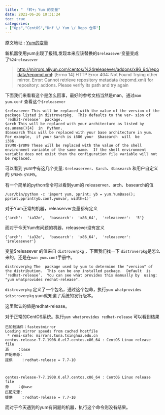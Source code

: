 ```yaml
---
title: " 「转+」Yum 的变量"
date: 2021-06-26 10:31:24
toc: true
categories:
- ["Ops","CentOS","Dnf \/ Yum \/ Repo 仓库"]
---
```


原文地址 : [Yum的变量](http://www.opstool.com/article/294)

新机器使用yum出现了报错,发现本来应该替换的`$releasever`变量变成了`%24releasever`

>  http://mirrors.aliyun.com/centos/%24releasever/addons/x86_64/repodata/repomd.xml:  [Errno 14] HTTP Error 404: Not Found  Trying other mirror.  Error:  Cannot retrieve repository metadata (repomd.xml)  for repository: addons.  Please verify its path and  try again


下面我们来看看这个是怎么回事，最好的参考文档当然是man，通过`man yum.conf` 查看这个`$releasever`




```
$releasever This will be replaced with the value of the version of the package listed in distroverpkg.  This defaults to the ver- sion of ‘redhat-release’  package. 
$arch This will be replaced with your architecture as listed by os.uname()[4]  in  Python. 
$basearch This will be replaced with your base architecture in yum.  For example,  if your $arch is i686 your  $basearch  will  be
i386. 
$YUM0-$YUM9 These will be replaced with the value of the shell environment variable of the same name.  If the shell environment
variable does not exist then the configuration file variable will not be replaced.
```

可以看到 yum中有这几个变量: `$releaserver`、`$arch`、`$basearch` 和用户自定义的 `$YUM0-$YUM9`。


有一个简单的python命令可以看到yum的 releaserver、arch、basearch的值

```
/usr/bin/python -c 'import yum, pprint; yb = yum.YumBase(); pprint.pprint(yb.conf.yumvar, width=1)'
```

对于Yum正常的机器，releaserver变量都有定义

```
{'arch':  'ia32e',  'basearch':  'x86_64',  'releasever':  '5'}
```

而对于今天Yum有问题的机器，releasever没有定义

```
{'arch':  'ia32e',  'basearch':  'x86_64',  'releasever':  '$releasever'}
```

变量$releasever 的值来自 `distroverpkg` ，下面我们找一下 `distroverpkg`是怎么来的，还是在`man yum.conf`手册中。

```
distroverpkg The  package used by yum to determine the "version" of the distribution.  This can be any installed package.  Default  is  ‘redhat-release’.  You can see what provides this manually by  using:  "yum whatprovides redhat-release".
```

`distroverpkg` 定义了一个包名，通过这个包命，执行`yum whatprovides $distroverpkg` yum就知道了系统的发行版本。


这里默认的值是redhat-release。

对于正常的CentOS系统。执行`yum whatprovides redhat-release` 可以看到结果

```
已加载插件：fastestmirror
Loading mirror speeds from cached hostfile
 * remi-safe: mirrors.tuna.tsinghua.edu.cn
centos-release-7-7.1908.0.el7.centos.x86_64 : CentOS Linux release file
源    ：base
匹配来源：
提供    ：redhat-release = 7.7-10



centos-release-7-7.1908.0.el7.centos.x86_64 : CentOS Linux release file
源    ：@base
匹配来源：
提供    ：redhat-release = 7.7-10
```

而对于今天遇到的yum有问题的机器，执行这个命令则没有结果。

